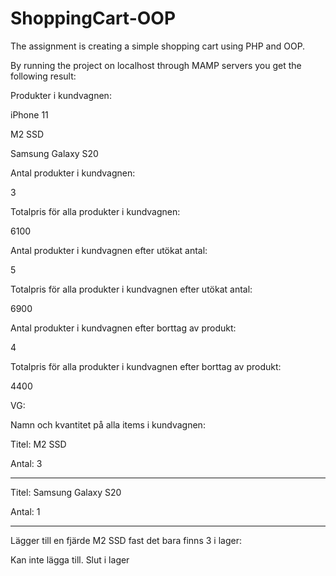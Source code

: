 # ShoppingCart-OOP

The assignment is creating a simple shopping cart using PHP and OOP. 

By running the project on localhost through MAMP servers you get the following result:

Produkter i kundvagnen:

iPhone 11

M2 SSD

Samsung Galaxy S20

Antal produkter i kundvagnen:

3

Totalpris för alla produkter i kundvagnen:

6100

Antal produkter i kundvagnen efter utökat antal:

5

Totalpris för alla produkter i kundvagnen efter utökat antal:

6900

Antal produkter i kundvagnen efter borttag av produkt:

4

Totalpris för alla produkter i kundvagnen efter borttag av produkt:

4400

VG:

Namn och kvantitet på alla items i kundvagnen:

Titel: M2 SSD

Antal: 3

-------------------------

Titel: Samsung Galaxy S20

Antal: 1

-------------------------

Lägger till en fjärde M2 SSD fast det bara finns 3 i lager:

Kan inte lägga till. Slut i lager
